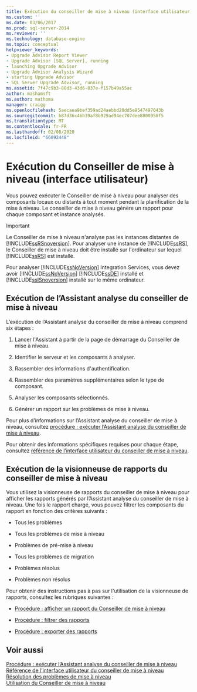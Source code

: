 ```yaml
---
title: Exécution du conseiller de mise à niveau (interface utilisateur) | Microsoft Docs
ms.custom: ''
ms.date: 03/06/2017
ms.prod: sql-server-2014
ms.reviewer: ''
ms.technology: database-engine
ms.topic: conceptual
helpviewer_keywords:
- Upgrade Advisor Report Viewer
- Upgrade Advisor [SQL Server], running
- launching Upgrade Advisor
- Upgrade Advisor Analysis Wizard
- starting Upgrade Advisor
- SQL Server Upgrade Advisor, running
ms.assetid: 7f47c9b3-88d3-43d6-837e-f157b49a55ac
author: mashamsft
ms.author: mathoma
manager: craigg
ms.openlocfilehash: 5aecaea9bef359ad24aebbd20dd5e9547497043b
ms.sourcegitcommit: b87d36c46b39af8b929ad94ec707dee8800950f5
ms.translationtype: MT
ms.contentlocale: fr-FR
ms.lasthandoff: 02/08/2020
ms.locfileid: "66092448"
---
```

# <a name="running-upgrade-advisor-user-interface"></a>Exécution du Conseiller de mise à niveau (interface utilisateur)
  Vous pouvez exécuter le Conseiller de mise à niveau pour analyser des composants locaux ou distants à tout moment pendant la planification de la mise à niveau. Le conseiller de mise à niveau génère un rapport pour chaque composant et instance analysés.  
  
> [!IMPORTANT]  
>  Le Conseiller de mise à niveau n'analyse pas les instances distantes de [!INCLUDE[ssRSnoversion](../../includes/ssrsnoversion-md.md)]. Pour analyser une instance de [!INCLUDE[ssRS](../../includes/ssrs.md)], le Conseiller de mise à niveau doit être installé sur l'ordinateur sur lequel [!INCLUDE[ssRS](../../includes/ssrs.md)] est installé.  
>   
>  Pour analyser [!INCLUDE[ssNoVersion](../../includes/ssnoversion-md.md)] Integration Services, vous devez avoir [!INCLUDE[ssNoVersion](../../includes/ssnoversion-md.md)] [!INCLUDE[ssDE](../../includes/ssde-md.md)] installé et [!INCLUDE[ssISnoversion](../../includes/ssisnoversion-md.md)] installé sur le même ordinateur.  
  
## <a name="running-the-upgrade-advisor-analysis-wizard"></a>Exécution de l’Assistant analyse du conseiller de mise à niveau  
 L’exécution de l’Assistant analyse du conseiller de mise à niveau comprend six étapes :  
  
1.  Lancer l'Assistant à partir de la page de démarrage du Conseiller de mise à niveau.  
  
2.  Identifier le serveur et les composants à analyser.  
  
3.  Rassembler des informations d'authentification.  
  
4.  Rassembler des paramètres supplémentaires selon le type de composant.  
  
5.  Analyser les composants sélectionnés.  
  
6.  Générer un rapport sur les problèmes de mise à niveau.  
  
 Pour plus d’informations sur l’Assistant analyse du conseiller de mise à niveau, consultez [procédure : exécuter l’Assistant analyse du conseiller de mise à niveau](../../../2014/sql-server/install/how-to-run-the-upgrade-advisor-analysis-wizard.md).  
  
 Pour obtenir des informations spécifiques requises pour chaque étape, consultez [référence de l’interface utilisateur du conseiller de mise à niveau](../../../2014/sql-server/install/upgrade-advisor-user-interface-reference.md).  
  
## <a name="running-the-upgrade-advisor-report-viewer"></a>Exécution de la visionneuse de rapports du conseiller de mise à niveau  
 Vous utilisez la visionneuse de rapports du conseiller de mise à niveau pour afficher les rapports générés par l’Assistant analyse du conseiller de mise à niveau. Une fois le rapport chargé, vous pouvez filtrer les composants du rapport en fonction des critères suivants :  
  
-   Tous les problèmes  
  
-   Tous les problèmes de mise à niveau  
  
-   Problèmes de pré-mise à niveau  
  
-   Tous les problèmes de migration  
  
-   Problèmes résolus  
  
-   Problèmes non résolus  
  
 Pour obtenir des instructions pas à pas sur l'utilisation de la visionneuse de rapports, consultez les rubriques suivantes :  
  
-   [Procédure : afficher un rapport du Conseiller de mise à niveau](../../../2014/sql-server/install/how-to-view-an-upgrade-advisor-report.md)  
  
-   [Procédure : filtrer des rapports](../../../2014/sql-server/install/how-to-filter-reports.md)  
  
-   [Procédure : exporter des rapports](../../../2014/sql-server/install/how-to-export-reports.md)  
  
## <a name="see-also"></a>Voir aussi  
 [Procédure : exécuter l’Assistant analyse du conseiller de mise à niveau](../../../2014/sql-server/install/how-to-run-the-upgrade-advisor-analysis-wizard.md)   
 [Référence de l’interface utilisateur du conseiller de mise à niveau](../../../2014/sql-server/install/upgrade-advisor-user-interface-reference.md)   
 [Résolution des problèmes de mise à niveau](../../../2014/sql-server/install/resolving-upgrade-issues.md)   
 [Utilisation du Conseiller de mise à niveau](../../../2014/sql-server/install/working-with-upgrade-advisor.md)  
  
  
